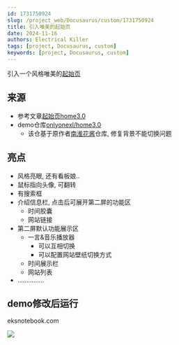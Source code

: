 ```yaml
---
id: 1731750924
slug: /project_web/Docusaurus/custom/1731750924
title: 引入唯美的起始页
date: 2024-11-16
authors: Electrical Killer
tags: [project, Docusaurus, custom]
keywords: [project, Docusaurus, custom]
---
```


引入一个风格唯美的[起始页](https://eksnotebook.com/)

<!-- truncate -->

## 来源

- 参考文章[起始页home3.0](https://wiki.onedayxyy.cn/docs/home3.0)
- demo仓库[onlyonexl/home3.0](https://gitee.com/onlyonexl/home3.0)
    - 该仓基于原作者[南淮花酱](https://github.com/hsBUPT/hsBUPT.github.io)仓库, 修复背景不能切换问题

## 亮点

- 风格亮眼, 还有看板娘..
- 鼠标指向头像, 可翻转
- 有搜索框
- 介绍信息栏, 点击后可展开第二屏的功能区
    - 时间胶囊
    - 网站链接
- 第二屏默认功能展示区
    - 一言&音乐播放器
        - 可以互相切换
        - 可以配置网站壁纸切换方式
    - 时间展示栏
    - 网站列表
- ……………

## demo修改后运行

eksnotebook.com

<img src="https://img.eksnotebook.com/images/202411162215731.png"/>


